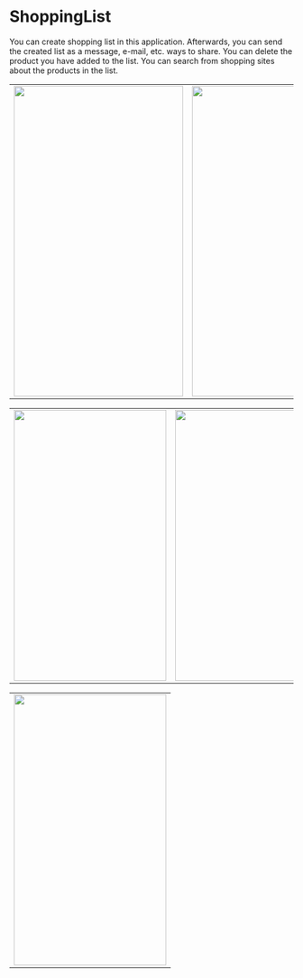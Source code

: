 # ShoppingList

You can create shopping list in this application. Afterwards, you can send the created list as a message, e-mail, etc. ways to share. You can delete the product you have added to the list. You can search from shopping sites about the products in the list.


<table>
  <tr>
    <td><img src="https://user-images.githubusercontent.com/82471515/174566916-64168fca-2b5d-4ab6-ac62-b8fe9fe6e557.png" width=300 height=550></td>
    <td><img src="https://user-images.githubusercontent.com/82471515/174566968-46b04c08-1e4d-4a47-bb1e-04a0e8b7d475.png" width=300 height=550></td>
    <td><img src="https://user-images.githubusercontent.com/82471515/174567096-45d2fd82-d18d-4241-b731-d204c49f507a.png" width=300 height=550></td>
 </table>
 <table>
  <tr>
    <td><img src="https://user-images.githubusercontent.com/82471515/174567178-9bf8b661-5e73-499e-bb5d-66d8074c8e5c.png" width=270 height=480></td>
    <td><img src="https://user-images.githubusercontent.com/82471515/174567207-c5bcb65e-e715-4da4-93c7-03c5f4a0d526.png" width=270 height=480></td>
    <td><img src="https://user-images.githubusercontent.com/82471515/174567223-db23311e-927f-4dfb-9ab2-492c3d2cd61e.png" width=270 height=480></td>
 </table>
<table>
  <tr>
    <td><img src="https://user-images.githubusercontent.com/82471515/174567248-41050035-706a-40bd-a332-b81960ed34b2.png" width=270 height=480></td>




